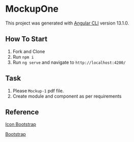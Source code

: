 # MockupOne

This project was generated with [Angular CLI](https://github.com/angular/angular-cli) version 13.1.0.

## How To Start

1) Fork and Clone
2) Run `npm i`
3) Run `ng serve` and navigate to `http://localhost:4200/`

## Task

1) Please `Mockup-1` pdf file.
2) Create module and component as per requirements

## Reference 

[Icon Bootstrap](https://icons.getbootstrap.com/)

[Bootstrap](https://getbootstrap.com/docs/5.2/getting-started/introduction//)
   